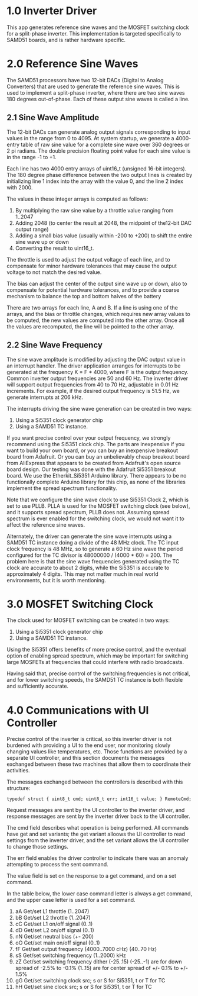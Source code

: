 # 1.0 Inverter Driver

This app generates reference sine waves and the MOSFET switching clock for a split-phase inverter.
This implementation is targeted specifically to SAMD51 boards, and is rather hardware specific.

# 2.0 Reference Sine Waves

The SAMD51 processors have two 12-bit DACs (Digital to Analog Converters) that are used to generate
the reference sine waves.
This is used to implement a split-phase inverter, where there are two sine waves 180 degrees out-of-phase.
Each of these output sine waves is called a line.

## 2.1 Sine Wave Amplitude
The 12-bit DACs can generate analog output signals corresponding to input values in the range
from 0 to 4095.
At system startup, we generate a 4000-entry table of raw sine value for a complete sine wave over
360 degrees or 2 pi radians.
The double precision floating point value for each sine value is in the range -1 to +1.

Each line has two 4000 entry arrays of uint16_t (unsigned 16-bit integers).
The 180 degree phase difference between the two output lines is created by initializing
line 1 index into the array with the value 0, and the line 2 index with 2000.

The values in these integer arrays is computed as follows:
1. By multiplying the raw sine value by a throttle value ranging from 1..2047
2. Adding 2048 (to center the result at 2048, the midpoint of the12-bit DAC output range)
3. Adding a small bias value (usually within -200 to +200) to shift the entire sine wave up or down
4. Converting the result to uint16_t.

The throttle is used to adjust the output voltage of each line, and to compensate for minor
hardware tolerances that may cause the output voltage to not match the desired value.

The bias can adjust the center of the output sine wave up or down, also to compensate for
potential hardware tolerances, and to provide a coarse mechanism to balance the top and
bottom halves of the battery

There are two arrays for each line, A and B.  If a line is using one of the arrays, and
the bias or throttle changes, which requires new array values to be computed, the new
values are computed into the other array.
Once all the values are recomputed, the line will be pointed to the other array.

## 2.2 Sine Wave Frequency

The sine wave amplitude is modified by adjusting the DAC output value in an interrupt handler.
The driver application arranges for interrupts to be generated at the frequency K = F * 4000,
where F is the output frequency.
Common inverter output frequencies are 50 and 60 Hz.
The inverter driver will support output frequencies from 40 to 70 Hz, adjustable in 0.01 Hz
increments.
For example, if the desired output frequency is 51.5 Hz, we generate interrupts at 206 kHz.

The interrupts driving the sine wave generation can be created in two ways:
1. Using a Si5351 clock generator chip
2. Using a SAMD51 TC instance.

If you want precise control over your output frequency, we strongly recommend using the
Si5351 clock chip.
The parts are inexpensive if you want to build your own board, or you can buy an inexpensive
breakout board from Adafruit.
Or you can buy an unbelievably cheap breakout board from AliExpress
that appears to be created from Adafruit's open source board design.
Our testing was done with the Adafruit Si5351 breakout board.
We use the Etherkit_Si5351 Arduino library.
There appears to be no functionally complete Arduino library for this chip, as none
of the libraries implement the spread spectrum functionality.

Note that we configure the sine wave clock to use Si5351 Clock 2, which is set to use PLLB.
PLLA is used for the MOSFET switching clock (see below), and it supports spread spectrum,
PLLB does not.
Assuming spread spectrum is ever enabled for the switching clock, we would not want it to affect
the reference sine waves.

Alternately, the driver can generate the sine wave interrupts using a SAMD51 TC instance doing
a divide of the 48 MHz clock.
The TC input clock frequency is 48 MHz, so to generate a 60 Hz sine wave the period
configured for the TC divisor is 48000000 / (4000 * 60) = 200.
The problem here is that the sine wave frequencies generated using the TC clock are accurate
to about 2 digits, while the Si5351 is accurate to approximately 4 digits.
This may not matter much in real world environments, but it is worth mentioning.

# 3.0 MOSFET Switching Clock

The clock used for MOSFET switching can be created in two ways:
1. Using a Si5351 clock generator chip
2. Using a SAMD51 TC instance.

Using the Si5351 offers benefits of more precise control, and the eventual option of
enabling spread spectrum, which may be important for switching large MOSFETs at frequencies
that could interfere with radio broadcasts.

Having said that, precise control of the switching frequencies is not critical, and for
lower switching speeds, the SAMD51 TC instance is both flexible and sufficiently accurate.

# 4.0 Communications with UI Controller

Precise control of the inverter is critical, so this inverter driver is not burdened
with providing a UI to the end user, nor monitoring slowly changing values like
temperatures, etc.
Those functions are provided by a separate UI controller, and this section documents
the messages exchanged between these two machines that allow them to coordinate their activities.

The messages exchanged between the controllers is described with this structure:

`
typedef struct {
  uint8_t cmd;
  uint8_t err;
  int16_t value;
} RemoteCmd;
`

Request messages are sent by the UI controller to the inverter driver, and response
messages are sent by the inverter driver back to the UI controller.

The cmd field describes what operation is being performed.
All commands have get and set variants; the get variant alloows the UI controller to
read settings from the inverter driver, and the set variant allows the UI controller
to change those settings.

The err field enables the driver controller to indicate there was an anomaly attempting
to process the sent command.

The value field is set on the response to a get command, and on a set command.

In the table below, the lower case command letter is always a get command, and the
upper case letter is used for a set command.

1. aA Get/set L1 throttle (1..2047)
2. bB Get/set L2 throttle (1..2047)
3. cC Get/set L1 on/off signal (0..1)
4. dD Get/set L2 on/off signal (0..1)
5. nN Get/set neutral bias (+- 200)
6. oO Get/set main on/off signal (0..1)
7. fF Get/set output frequency (4000..7000 cHz) (40..70 Hz)
8. sS Get/set switching frequency (1..2000) kHz
9. zZ Get/set switching frequency dither (-25..15)
        (-25..-1) are for down spread of -2.5% to -0.1%
        (1..15) are for center spread of +/- 0.1% to +/- 1.5%
10. gG Get/set switching clock src; s or S for Si5351, t or T for TC
11. hH Get/set sine clock src; s or S for Si5351, t or T for TC
